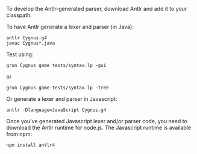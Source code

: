 
To develop the Antlr-generated parser, download Antlr and add it to your classpath. 

To have Antlr generate a lexer and parser (in Java):

	antlr Cygnus.g4
	javac Cygnus*.java

Test using:

	grun Cygnus game tests/syntax.lp -gui

or

	grun Cygnus game tests/syntax.lp -tree

Or generate a lexer and parser in Javascript: 

	antlr -Dlanguage=JavaScript Cygnus.g4

Once you've generated Javascript lexer and/or parser code, you need to download the Antlr runtime for node.js. The Javascript runtime is available from npm:

	npm install antlr4

